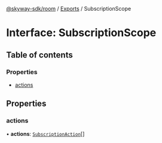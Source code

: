 [@skyway-sdk/room](../README.md) / [Exports](../modules.md) / SubscriptionScope

# Interface: SubscriptionScope

## Table of contents

### Properties

- [actions](SubscriptionScope.md#actions)

## Properties

### actions

• **actions**: [`SubscriptionAction`](../modules.md#subscriptionaction)[]
